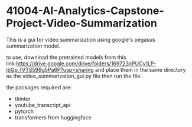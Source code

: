 # 41004-AI-Analytics-Capstone-Project-Video-Summarization

This is a gui for video summarization using google's pegasus summarization model.

to use, download the pretrained models from this link:https://drive.google.com/drive/folders/169723nPUCy1LP-jbGp_fVTS599g5Pa6P?usp=sharing and place them in the same directory as the video_summarization_gui.py file then run the file.

the packages required are:
  - tkinter
  - youtube_transcript_api
  - pytorch
  - transformers from huggingface
